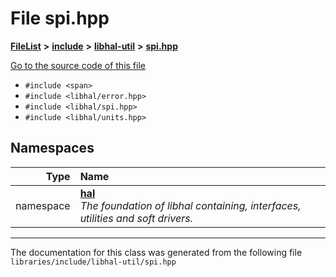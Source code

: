 

# File spi.hpp



[**FileList**](files.md) **>** [**include**](dir_cba0faac6e93618a6e2539705915bd70.md) **>** [**libhal-util**](dir_5e94bd3e75b6b11eff60149e0bc5664b.md) **>** [**spi.hpp**](libhal-util_2spi_8hpp.md)

[Go to the source code of this file](libhal-util_2spi_8hpp_source.md)



* `#include <span>`
* `#include <libhal/error.hpp>`
* `#include <libhal/spi.hpp>`
* `#include <libhal/units.hpp>`













## Namespaces

| Type | Name |
| ---: | :--- |
| namespace | [**hal**](namespacehal.md) <br>_The foundation of libhal containing, interfaces, utilities and soft drivers._  |





















































------------------------------
The documentation for this class was generated from the following file `libraries/include/libhal-util/spi.hpp`

